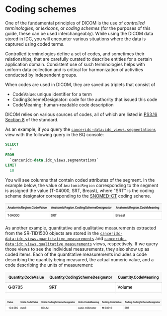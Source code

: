# Coding schemes

One of the fundamental principles of DICOM is the use of _controlled terminologies_, or _lexicons_, or _coding schemes_ \(for the purposes of this guide, these can be used interchangeably\). While using the DICOM data stored in IDC, you will encounter various situations where the data is captured using coded terms.

Controlled terminologies define a set of codes, and sometimes their relationships, that are carefully curated to describe entities for a certain application domain. Consistent use of such terminologies helps with uniform data collection and is critical for harmonization of activities conducted by independent groups.

When codes are used in DICOM, they are saved as triplets that consist of

* CodeValue: unique identifier for a term
* CodingSchemeDesignator: code for the authority that issued this code
* CodeMeaning: human-readable code description

DICOM relies on various sources of codes, all of which are listed in [PS3.16 Section 8](http://dicom.nema.org/medical/dicom/current/output/chtml/part16/chapter_8.html) of the standard.

As an example, if you query the [`canceridc-data:idc_views.segmentations`](https://console.cloud.google.com/bigquery?project=canceridc-data&p=canceridc-data&d=idc_views&t=segmentations&page=table) view with the following query in the BQ console:

```sql
SELECT
  *
FROM
  `canceridc-data.idc_views.segmentations`
LIMIT
  10
```

You will see columns that contain coded attributes of the segment. In the example below, the value of `AnatomicRegion` corresponding to the segment is assigned the value \(T-04000, SRT, Breast\), where "SRT" is the coding scheme designator corresponding to the [SNOMED-CT](http://www.snomed.org/) coding scheme.

![](../.gitbook/assets/anatomic_region_bq.png)

As another example, quantitative and qualitative measurements extracted from the SR-TID1500 objects are stored in the [`canceridc-data:idc_views.quantitative_measurements`](https://console.cloud.google.com/bigquery?project=canceridc-data&p=canceridc-data&d=idc_views&t=quantitative_measurements&page=table) and [`canceridc-data:idc_views.qualitative_measurements`](https://console.cloud.google.com/bigquery?project=canceridc-data&p=canceridc-data&d=idc_views&t=qualitative_measurements&page=table) views, respectively. If we query those views to see the individual measurements, they also show up as coded items. Each of the quantitative measurements includes a code describing the quantity being measured, the actual numeric value, and a code describing the units of measurement:

![](../.gitbook/assets/volume_srt_bq.png)

![](../.gitbook/assets/volume_value_bq.png)

